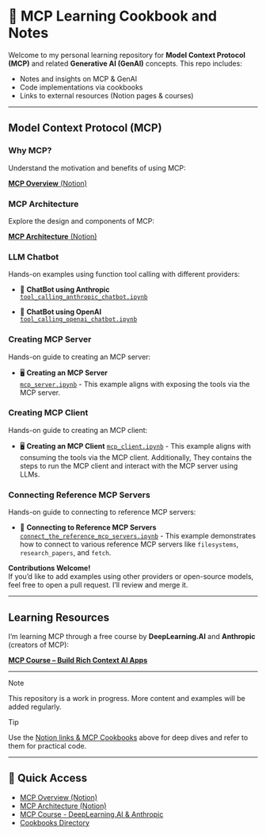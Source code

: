 # 📘 MCP Learning Cookbook and Notes

Welcome to my personal learning repository for **Model Context Protocol (MCP)** and related **Generative AI (GenAI)** concepts. This repo includes:

- Notes and insights on MCP & GenAI
- Code implementations via cookbooks
- Links to external resources (Notion pages & courses)

---

## Model Context Protocol (MCP)

### Why MCP?

Understand the motivation and benefits of using MCP:

[**MCP Overview** (Notion)](https://www.notion.so/Why-MCP-2337d374122780daadbaf579ee99c6e5?source=copy_link)

### MCP Architecture

Explore the design and components of MCP:

[**MCP Architecture** (Notion)](https://www.notion.so/MCP-Architecture-2337d374122780728f7af72e9b03f2a8?source=copy_link)


### LLM Chatbot

Hands-on examples using function tool calling with different providers:

- 🤖 **ChatBot using Anthropic**  
  [`tool_calling_anthropic_chatbot.ipynb`](/cookbooks/chatbots/tool_calling_anthropic_chatbot.ipynb)

- 🤖 **ChatBot using OpenAI**  
  [`tool_calling_openai_chatbot.ipynb`](/cookbooks/chatbots/tool_calling_openai_chatbot.ipynb)

### Creating MCP Server

Hands-on guide to creating an MCP server:
- 🖥️ **Creating an MCP Server**  
  [`mcp_server.ipynb`](/cookbooks/mcp_server.ipynb) - This example aligns with exposing the tools via the MCP server.

### Creating MCP Client

Hands-on guide to creating an MCP client:
- 🖥️ **Creating an MCP Client**
  [`mcp_client.ipynb`](/cookbooks/mcp_client.ipynb) - This example aligns with consuming the tools via the MCP client. Additionally, They contains the steps to run the MCP client and interact with the MCP server using LLMs.

### Connecting Reference MCP Servers
Hands-on guide to connecting to reference MCP servers:
- 🔗 **Connecting to Reference MCP Servers**
  [`connect_the_reference_mcp_servers.ipynb`](/cookbooks/connect_the_reference_mcp_servers.ipynb) - This example demonstrates how to connect to various reference MCP servers like `filesystems`, `research_papers`, and `fetch`.


**Contributions Welcome!**  
If you’d like to add examples using other providers or open-source models, feel free to open a pull request. I’ll review and merge it.

---

## Learning Resources

I’m learning MCP through a free course by **DeepLearning.AI** and **Anthropic** (creators of MCP):

[**MCP Course – Build Rich Context AI Apps**](https://www.deeplearning.ai/short-courses/mcp-build-rich-context-ai-apps-with-anthropic/)

---

> [!NOTE]
> This repository is a work in progress. More content and examples will be added regularly.

> [!TIP]
> Use the [Notion links & MCP Cookbooks](#model-context-protocol-mcp) above for deep dives and refer to them for practical code.

---

## 🔗 Quick Access

- [MCP Overview (Notion)](https://www.notion.so/Why-MCP-2337d374122780daadbaf579ee99c6e5?source=copy_link)  
- [MCP Architecture (Notion)](https://www.notion.so/MCP-Architecture-2337d374122780728f7af72e9b03f2a8?source=copy_link)  
- [MCP Course - DeepLearning.AI & Anthropic](https://www.deeplearning.ai/short-courses/mcp-build-rich-context-ai-apps-with-anthropic/)  
- [Cookbooks Directory](/cookbooks/)